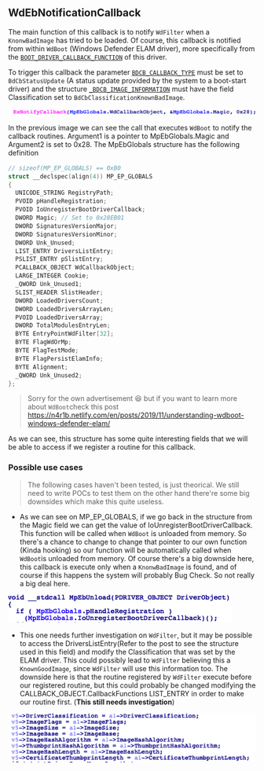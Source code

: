 ## WdEbNotificationCallback

The main function of this callback is to notify `WdFilter` when a `KnonwBadImage` has tried to be loaded. Of course, this callback is notified from within `WdBoot` (Windows Defender ELAM driver), more specifically from the [`BOOT_DRIVER_CALLBACK_FUNCTION`](https://docs.microsoft.com/en-us/windows-hardware/drivers/ddi/ntddk/nc-ntddk-boot_driver_callback_function) of this driver.

To trigger this callback the parameter [`BDCB_CALLBACK_TYPE`](https://docs.microsoft.com/en-us/windows-hardware/drivers/ddi/ntddk/ne-ntddk-_bdcb_callback_type) must be set to `BdCbStatusUpdate` (A status update provided by the system to a boot-start driver) and the structure [`_BDCB_IMAGE_INFORMATION`](https://docs.microsoft.com/en-us/windows-hardware/drivers/ddi/ntddk/ns-ntddk-_bdcb_image_information) must have the field Classification set to `BdCbClassificationKnownBadImage`.

![WdBoot ExNotifyCallback](images/CallExNotifyCallback.png)

In the previous image we can see the call that executes `WdBoot` to notify the callback routines. Argument1 is a pointer to MpEbGlobals.Magic and Argument2 is set to 0x28. The MpEbGlobals structure has the following definition
 
```c
// sizeof(MP_EP_GLOBALS) == 0xB0
struct __declspec(align(4)) MP_EP_GLOBALS
{
  UNICODE_STRING RegistryPath;
  PVOID pHandleRegistration;
  PVOID IoUnregisterBootDriverCallback;
  DWORD Magic; // Set to 0x28EB01
  DWORD SignaturesVersionMajor;
  DWORD SignaturesVersionMinor;
  DWORD Unk_Unused;
  LIST_ENTRY DriversListEntry;
  PSLIST_ENTRY pSlistEntry;
  PCALLBACK_OBJECT WdCallbackObject;
  LARGE_INTEGER Cookie;
  _QWORD Unk_Unused1;
  SLIST_HEADER SlistHeader;
  DWORD LoadedDriversCount;
  DWORD LoadedDriversArrayLen;
  PVOID LoadedDriversArray; 
  DWORD TotalModulesEntryLen;
  BYTE EntryPointWdFilter[32];
  BYTE FlagWdOrMp;
  BYTE FlagTestMode;
  BYTE FlagPersistElamInfo;
  BYTE Alignment;
  _QWORD Unk_Unused2;
};
```
> Sorry for the own advertisement 😆
> but if you want to learn more about `WdBoot`check this post https://n4r1b.netlify.com/en/posts/2019/11/understanding-wdboot-windows-defender-elam/

As we can see, this structure has some quite interesting fields that we will be able to access if we register a routine for this callback.

### Possible use cases
> The following cases haven't been tested, is just theorical. We still need to write POCs to test them on the other hand there're some big downsides which make this quite useless.

- As we can see on MP_EP_GLOBALS, if we go back in the structure from the Magic field we can get the value of IoUnregisterBootDriverCallback. This function will be called when `WdBoot` is unloaded from memory. So there's a chance to change to change that pointer to our own function (Kinda hooking) so our function will be automatically called when `WdBoot`is unloaded from memory. Of course there's a big downside here, this callback is execute only when a `KnonwBadImage` is found, and of course if this happens the system will probably Bug Check. So not really a big deal here.

![MpEbUnload](images/MpEbUnload.png)

- This one needs further investigation on `WdFilter`, but it may be possible to access the DriversListEntry(Refer to the post to see the structure used in this field) and modify the Classification that was set by the ELAM driver. This could possibly lead to `WdFilter` believing this a `KnownGoodImage`, since `WdFilter` will use this information too. The downside here is that the routine registered by `WdFilter` execute before our registered routine, but this could probably be changed modifying the CALLBACK_OBJECT.CallbackFunctions LIST_ENTRY in order to make our routine first. (**This still needs investigation**)

![WdFilter Saving DriverClassification](images/WdFilterCopyData.png)
